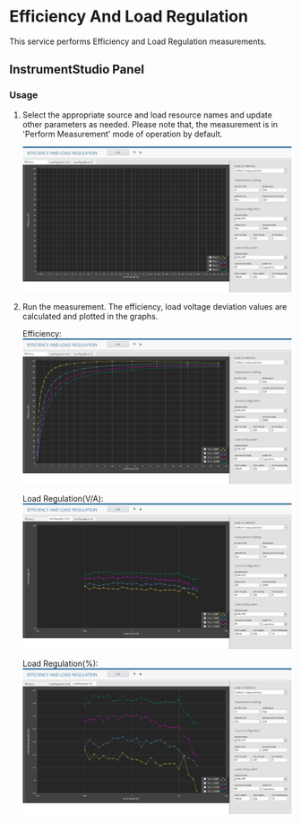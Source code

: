 # Efficiency And Load Regulation
This service performs Efficiency and Load Regulation measurements.

## InstrumentStudio Panel

### Usage

1. Select the appropriate source and load resource names and update other parameters as needed. Please note that, the measurement is in 'Perform Measurement' mode of operation by default.

   ![alt text](meas-images/eff-and-lr-config.png)

2. Run the measurement. The efficiency, load voltage deviation values are calculated and plotted in the graphs.
   
   Efficiency:
   ![alt text](meas-images/eff-and-lr-efficiency.png)

   Load Regulation(V/A):
   ![alt text](meas-images/eff-and-lr-load-volt.png)

   Load Regulation(%):
   ![alt text](meas-images/eff-and-lr-load-volt-dev.png)



